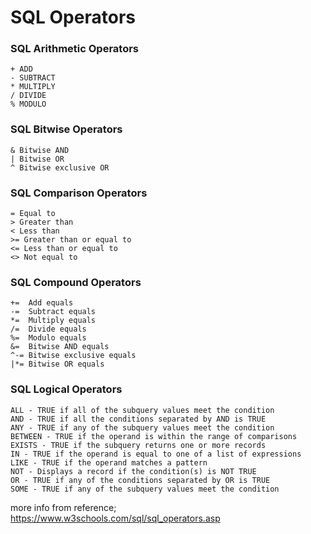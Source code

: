 # SQL Operators 
### SQL Arithmetic Operators
```
+ ADD
- SUBTRACT
* MULTIPLY
/ DIVIDE
% MODULO
```
### SQL Bitwise Operators 
```
& Bitwise AND
| Bitwise OR
^ Bitwise exclusive OR
```
### SQL Comparison Operators
```
= Equal to	
> Greater than	
< Less than	
>= Greater than or equal to	
<= Less than or equal to	
<> Not equal to
```
### SQL Compound Operators
```
+=	Add equals
-=	Subtract equals
*=	Multiply equals
/=	Divide equals
%=	Modulo equals
&=	Bitwise AND equals
^-=	Bitwise exclusive equals
|*=	Bitwise OR equals
```
### SQL Logical Operators
```
ALL	- TRUE if all of the subquery values meet the condition	
AND	- TRUE if all the conditions separated by AND is TRUE	
ANY	- TRUE if any of the subquery values meet the condition	
BETWEEN - TRUE if the operand is within the range of comparisons	
EXISTS - TRUE if the subquery returns one or more records	
IN - TRUE if the operand is equal to one of a list of expressions	
LIKE - TRUE if the operand matches a pattern	
NOT - Displays a record if the condition(s) is NOT TRUE	
OR - TRUE if any of the conditions separated by OR is TRUE	
SOME - TRUE if any of the subquery values meet the condition
```

more info from reference;  
https://www.w3schools.com/sql/sql_operators.asp